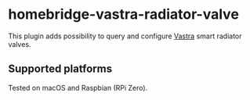# homebridge-vastra-radiator-valve

This plugin adds possibility to query and configure [Vastra](https://vastra.pl/) smart radiator valves.

## Supported platforms

Tested on macOS and Raspbian (RPi Zero).
